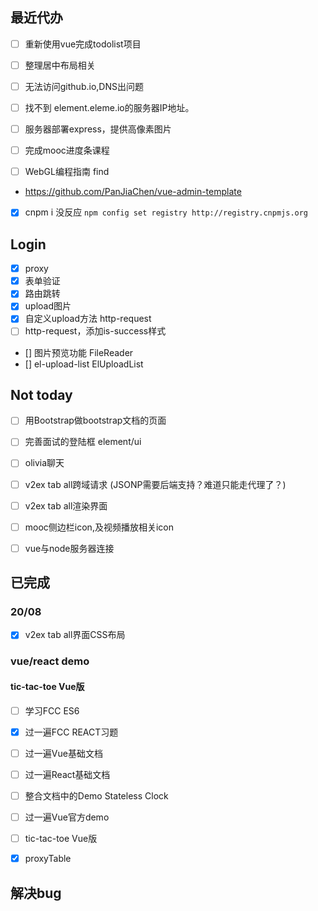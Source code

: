 ## 最近代办


- [ ] 重新使用vue完成todolist项目
- [ ] 整理居中布局相关

- [ ] 无法访问github.io,DNS出问题
- [ ] 找不到 element.eleme.io的服务器IP地址。

- [ ] 服务器部署express，提供高像素图片
- [ ] 完成mooc进度条课程
- [ ] WebGL编程指南 find

- https://github.com/PanJiaChen/vue-admin-template
- [x] cnpm i 没反应	`npm config set registry http://registry.cnpmjs.org`


## Login
- [x] proxy
- [x] 表单验证
- [x] 路由跳转
- [x] upload图片
- [x] 自定义upload方法 http-request
- [ ] http-request，添加is-success样式
- [] 图片预览功能  FileReader
- [] el-upload-list ElUploadList




## Not today
- [ ] 用Bootstrap做bootstrap文档的页面
- [ ] 完善面试的登陆框  element/ui
- [ ] olivia聊天
- [ ] v2ex tab all跨域请求 (JSONP需要后端支持？难道只能走代理了？)
- [ ] v2ex tab all渲染界面
- [ ] mooc侧边栏icon,及视频播放相关icon
- [ ] vue与node服务器连接


## 已完成
### 20/08

- [x] v2ex tab all界面CSS布局

### vue/react demo
#### tic-tac-toe Vue版
- [ ] 学习FCC ES6
- [x] 过一遍FCC REACT习题
- [ ] 过一遍Vue基础文档
- [ ] 过一遍React基础文档
- [ ] 整合文档中的Demo    Stateless Clock
- [ ] 过一遍Vue官方demo
- [ ] tic-tac-toe Vue版


- [x] proxyTable

## 解决bug
